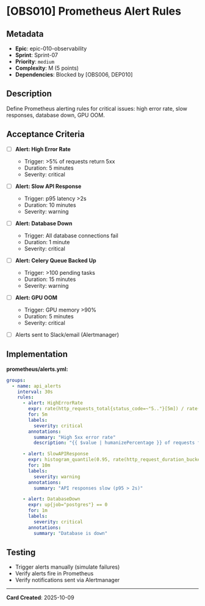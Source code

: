 # [OBS010] Prometheus Alert Rules

## Metadata

- **Epic**: epic-010-observability
- **Sprint**: Sprint-07
- **Priority**: `medium`
- **Complexity**: M (5 points)
- **Dependencies**: Blocked by [OBS006, DEP010]

## Description

Define Prometheus alerting rules for critical issues: high error rate, slow responses, database
down, GPU OOM.

## Acceptance Criteria

- [ ] **Alert: High Error Rate**
    - Trigger: >5% of requests return 5xx
    - Duration: 5 minutes
    - Severity: critical

- [ ] **Alert: Slow API Response**
    - Trigger: p95 latency >2s
    - Duration: 10 minutes
    - Severity: warning

- [ ] **Alert: Database Down**
    - Trigger: All database connections fail
    - Duration: 1 minute
    - Severity: critical

- [ ] **Alert: Celery Queue Backed Up**
    - Trigger: >100 pending tasks
    - Duration: 15 minutes
    - Severity: warning

- [ ] **Alert: GPU OOM**
    - Trigger: GPU memory >90%
    - Duration: 5 minutes
    - Severity: critical

- [ ] Alerts sent to Slack/email (Alertmanager)

## Implementation

**prometheus/alerts.yml:**

```yaml
groups:
  - name: api_alerts
    interval: 30s
    rules:
      - alert: HighErrorRate
        expr: rate(http_requests_total{status_code=~"5.."}[5m]) / rate(http_requests_total[5m]) > 0.05
        for: 5m
        labels:
          severity: critical
        annotations:
          summary: "High 5xx error rate"
          description: "{{ $value | humanizePercentage }} of requests failing"

      - alert: SlowAPIResponse
        expr: histogram_quantile(0.95, rate(http_request_duration_bucket[5m])) > 2000
        for: 10m
        labels:
          severity: warning
        annotations:
          summary: "API responses slow (p95 > 2s)"

      - alert: DatabaseDown
        expr: up{job="postgres"} == 0
        for: 1m
        labels:
          severity: critical
        annotations:
          summary: "Database is down"
```

## Testing

- Trigger alerts manually (simulate failures)
- Verify alerts fire in Prometheus
- Verify notifications sent via Alertmanager

---
**Card Created**: 2025-10-09
